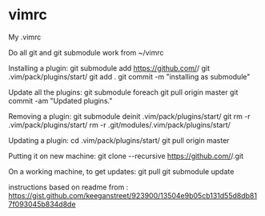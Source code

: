 vimrc
=====

My .vimrc 

Do all git and git submodule work from ~/vimrc

Installing a plugin:
git submodule add https://github.com/<repo>/<plugin>
git .vim/pack/plugins/start/<pluginname>
git add .
git commit -m "installing <pluginname> as submodule"

Update all the plugins:
git submodule foreach git pull origin master
git commit -am "Updated plugins."

Removing a plugin:
git submodule deinit .vim/pack/plugins/start/<pluginname>
git rm -r .vim/pack/plugins/start/<pluginname>
rm -r .git/modules/.vim/pack/plugins/start/<pluginname>

Updating a plugin:
cd .vim/pack/plugins/start/<pluginname>
git pull origin master

Putting it on new machine:
git clone --recursive https://github.com/<username>/<reponame>.git

On a working machine, to get updates:
git pull
git submodule update

instructions based on readme from : https://gist.github.com/keeganstreet/923900/13504e9b05cb131d55d8db817f093045b834d8de
